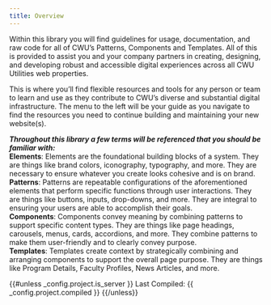 ```yaml
---
title: Overview
---
```


<p class="intro">Within this library you will find guidelines for usage, documentation, and raw code for all of CWU’s Patterns, Components and Templates. All of this is provided to assist you and your company partners in creating, designing, and developing robust and accessible digital experiences across all CWU Utilities web properties.</p>

This is where you’ll find flexible resources and tools for any person or team to learn and use as they contribute to CWU’s diverse and substantial digital infrastructure. The menu to the left will be your guide as you navigate to find the resources you need to continue building and maintaining your new website(s).

**_Throughout this library a few terms will be referenced that you should be familiar with:_**<br />
**Elements**: Elements are the foundational building blocks of a system. They are things like brand colors, iconography, typography, and more. They are necessary to ensure whatever you create looks cohesive and is on brand.<br />
**Patterns**: Patterns are repeatable configurations of the aforementioned elements that perform specific functions through user interactions. They are things like buttons, inputs, drop-downs, and more. They are integral to ensuring your users are able to accomplish their goals.<br />
**Components**: Components convey meaning by combining patterns to support specific content types. They are things like page headings, carousels, menus, cards, accordions, and more. They combine patterns to make them user-friendly and to clearly convey purpose.<br />
**Templates**: Templates create context by strategically combining and arranging components to support the overall page purpose. They are things like Program Details, Faculty Profiles, News Articles, and more.

{{#unless _config.project.is_server }}
<span class="compiled">
Last Compiled: {{ _config.project.compiled }}
</span>
{{/unless}}

